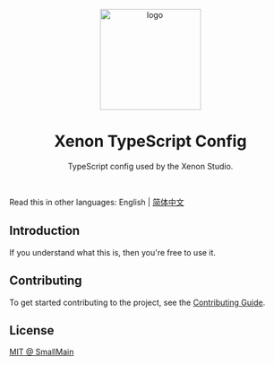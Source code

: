 <!-- 标志 -->
<p align="center">
  <a target="_blank" rel="noopener noreferrer">
    <img width="180" src="https://www.typescriptlang.org/images/branding/logo-grouping.svg" alt="logo">
  </a>
</p>
<!-- 名字 -->
<h1 align="center">Xenon TypeScript Config</h1>
<!-- 描述 -->
<p align="center">TypeScript config used by the Xenon Studio.</p>
<br/>

Read this in other languages: English | [简体中文](./README_zh-CN.md)

## Introduction

If you understand what this is, then you're free to use it.

## Contributing

To get started contributing to the project, see the [Contributing Guide](./CONTRIBUTING.md).

## License

[MIT @ SmallMain](../LICENSE)
